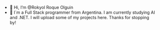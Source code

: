 - 👋 Hi, I’m @Rokyol Roque Olguin
- 👀 I´m a Full Stack programmer from Argentina. I am currently studying AI and .NET. I will upload some of my projects here. Thanks for stopping by!
